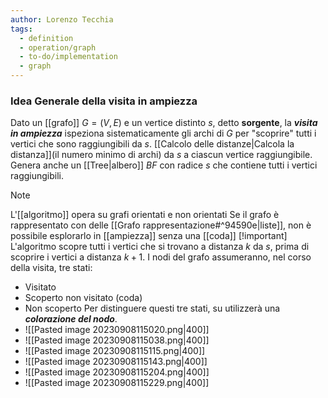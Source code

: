 ```yaml
---
author: Lorenzo Tecchia
tags:
  - definition
  - operation/graph
  - to-do/implementation
  - graph
---
```


### Idea Generale della visita in ampiezza
Dato un [[grafo]] $G = (V,E)$ e un vertice distinto $s$, detto **sorgente**, la ***visita in ampiezza*** ispeziona sistematicamente gli archi di $G$ per "scoprire" tutti i vertici che sono raggiungibili da $s$.
[[Calcolo delle distanze|Calcola la distanza]](il numero minimo di archi) da $s$ a ciascun vertice raggiungibile.
Genera anche un [[Tree|albero]] $BF$ con radice $s$ che contiene tutti i vertici raggiungibili.
>[!note] 
> L'[[algoritmo]] opera su grafi orientati e non orientati
Se il grafo è rappresentato con delle [[Grafo rappresentazione#^94590e|liste]], non è possibile esplorarlo in [[ampiezza]] senza una [[coda]]
>[!important] 
> L'algoritmo scopre tutti i vertici che si trovano a distanza $k$ da $s$, prima di scoprire i vertici a distanza $k+1$. 
I nodi del grafo assumeranno, nel corso della visita, tre stati:
- Visitato  
- Scoperto non visitato (coda)
- Non scoperto
Per distinguere questi tre stati, su utilizzerà una ***colorazione del nodo***.
- ![[Pasted image 20230908115020.png|400]]
- ![[Pasted image 20230908115038.png|400]]
- ![[Pasted image 20230908115115.png|400]]
- ![[Pasted image 20230908115143.png|400]]
- ![[Pasted image 20230908115204.png|400]]
- ![[Pasted image 20230908115229.png|400]]

